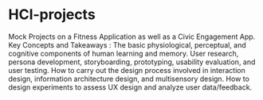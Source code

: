 # HCI-projects 
Mock Projects on a Fitness Application as well as a Civic Engagement App. 
Key Concepts and Takeaways :
The basic physiological, perceptual, and cognitive components of human learning and memory.
User research, persona development, storyboarding, prototyping, usability evaluation, and user testing.
How to carry out the design process involved in interaction design, information architecture design, and multisensory design.
How to design experiments to assess UX design and analyze user data/feedback.
